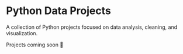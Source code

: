 # Python Data Projects

A collection of Python projects focused on data analysis, cleaning, and visualization.

Projects coming soon 🚀
